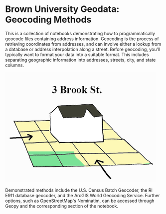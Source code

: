 # Brown University Geodata: Geocoding Methods

This is a collection of notebooks demonstrating how to programmatically geocode files containing address information. Geocoding is the process of retrieving coordinates from addresses, and can involve either a lookup from a database or address interpolation along a street. Before geocoding, you'll typically want to format your data into a suitable format. This includes separating geographic information into addresses, streets, city, and state columns.

![A picture of a geolocated house](images/locate_2.png)

Demonstrated methods include the U.S. Census Batch Geocoder, the RI E911 database geocoder, and the ArcGIS World Geocoding Service. Further options, such as OpenStreetMap's Nominatim, can be accessed through Geopy and the corresponding section of the notebook.
